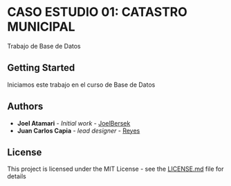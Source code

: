 # CASO ESTUDIO 01: CATASTRO MUNICIPAL
Trabajo de Base de Datos

## Getting Started
Iniciamos este trabajo en el curso de Base de Datos
## Authors

* **Joel Atamari** - *Initial work* - [JoelBersek](https://github.com/joelBerseker)
* **Juan Carlos Capia** - *lead designer* - [Reyes](https://github.com/jcapiavilca)
## License

This project is licensed under the MIT License - see the [LICENSE.md](LICENSE.md) file for details
